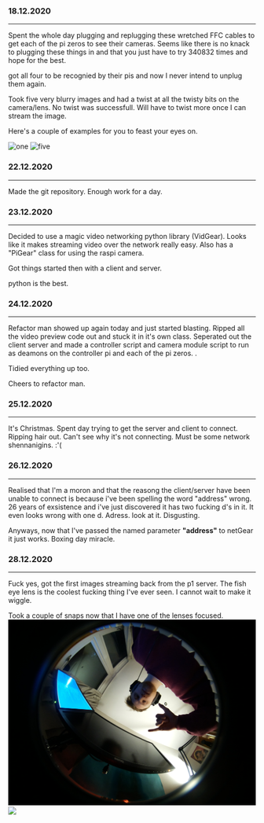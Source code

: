 

### 18.12.2020
--------------
Spent the whole day plugging and replugging these wretched FFC cables to get
each of the pi zeros to see their cameras. Seems like there is no knack to 
plugging these things in and that you just have to try 340832 times and hope
for the best. 

got all four to be recognied by their pis and now I never intend to unplug 
them again. 

Took five very blurry images and had a twist at all the twisty bits on the
camera/lens. No twist was successfull. Will have to twist more once I can 
stream the image.

Here's a couple of examples for you to feast your eyes on. 

![one](WiggleIMG/1.jpg)
![five](WiggleIMG/5.jpg)


### 22.12.2020
--------------

Made the git repository. Enough work for a day. 


### 23.12.2020
--------------
Decided to use a magic video networking python library (VidGear). Looks like
it makes streaming video over the network really easy. Also has a "PiGear" 
class for using the raspi camera. 

Got things started then with a client and server.

python is the best.

### 24.12.2020
--------------
Refactor man showed up again today and just started blasting. Ripped all the
video preview code out and stuck it in it's own class. Seperated out the 
client server and made a controller script and camera module script to run as
deamons on the controller pi and each of the pi zeros. . 

Tidied everything up too.

Cheers to refactor man. 

### 25.12.2020
--------------

It's Christmas. Spent day trying to get the server and client to connect. 
Ripping hair out. Can't see why it's not connecting. Must be some network
shennanigins. :'(

### 26.12.2020
--------------

Realised that I'm a moron and that the reasong the client/server have
been unable to connect is because i've been spelling the word "address"
wrong. 26 years of exsistence and i've just discovered it has two fucking
d's in it. It even looks wrong with one d. Adress. look at it. Disgusting. 

Anyways, now that I've passed the named parameter **"address"** to netGear 
it just works. Boxing day miracle. 


### 28.12.2020
--------------

Fuck yes, got the first images streaming back from the p1 server. The fish eye
lens is the coolest fucking thing I've ever seen. I cannot wait to make it wiggle.

Took a couple of snaps now that I have one of the lenses focused. 
![](WiggleIMG/6Focus.jpg)
![](WiggleIMG/7.jpg)

